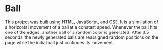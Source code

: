 # Ball
This project was built using HTML, JavaScript, and CSS. It is a simulation of a horizontal movement of a ball at a constant speed. Whenever the ball hits one of the edges, another ball of a random color is generated. After 3.5 seconds, the newly generated balls are reassigned random positions on the page while the initial ball just continues its movement.
